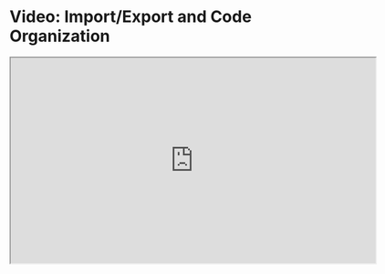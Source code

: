 # Video: Import/Export and Code Organization

<iframe src="https://scrimba.com/scrim/cpMZyzT3?pl=pn3dPUw" width="640" height="360" allowfullscreen="allowfullscreen" allow="autoplay; fullscreen; picture-in-picture"></iframe>
